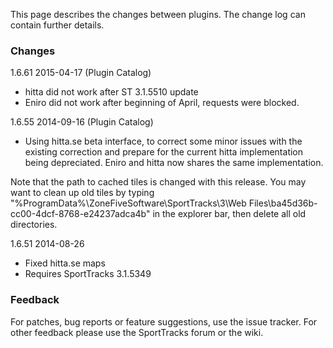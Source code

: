 This page describes the changes between plugins. The change log can contain further details.

### Changes ###

1.6.61 2015-04-17 (Plugin Catalog)
  * hitta did not work after ST 3.1.5510 update
  * Eniro did not work after beginning of April, requests were blocked.

1.6.55 2014-09-16 (Plugin Catalog)
  * Using hitta.se beta interface, to correct some minor issues with the existing correction and prepare for the current hitta implementation being depreciated. Eniro and hitta now shares the same implementation.

Note that the path to cached tiles is changed with this release.
You may want to clean up old tiles by typing "%ProgramData%\ZoneFiveSoftware\SportTracks\3\Web Files\ba45d36b-cc00-4dcf-8768-e24237adca4b" in the explorer bar, then delete all old directories.

1.6.51 2014-08-26
  * Fixed hitta.se maps
  * Requires SportTracks 3.1.5349

### Feedback ###
For patches, bug reports or feature suggestions, use the issue tracker.
For other feedback please use the SportTracks forum or the wiki.